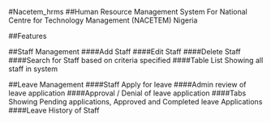 #Nacetem_hrms
##Human Resource Management System For National Centre for Technology Management (NACETEM) Nigeria

##Features

##Staff Management
####Add Staff
####Edit Staff
####Delete Staff
####Search for Staff based on criteria specified
####Table List Showing all staff in system


##Leave Management
####Staff Apply for leave
####Admin review of leave application
####Approval / Denial of leave application
####Tabs Showing Pending applications, Approved and Completed leave Applications
####Leave History of Staff
